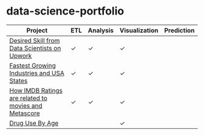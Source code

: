 # data-science-portfolio



Project | ETL | Analysis | Visualization | Prediction |
--- | --- | --- | --- | --- |
[Desired Skill from Data Scientists on Upwork](https://github.com/indianmoody/data-science-portfolio/tree/master/upwork_ds_skills) | &#10003; | &#10003; | &#10003; | 
[Fastest Growing Industries and USA States](https://github.com/indianmoody/data-science-portfolio/tree/master/fastest_growing_companies_2017) | &#10003; | &#10003; | &#10003; | 
[How IMDB Ratings are related to movies and Metascore](https://github.com/indianmoody/data-science-portfolio/tree/master/imdb_vs_metascore) | &#10003; | &#10003; | &#10003; | 
[Drug Use By Age](https://github.com/indianmoody/data-science-portfolio/tree/master/drug_use_by_age) | | | &#10003; | 
